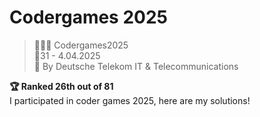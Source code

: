 # Codergames 2025
>👩🏻‍💻 Codergames2025\
>📅31 - 4.04.2025\
>📎 By Deutsche Telekom IT & Telecommunications

**🏆 Ranked 26th out of 81**\
I participated in coder games 2025, here are my solutions!

